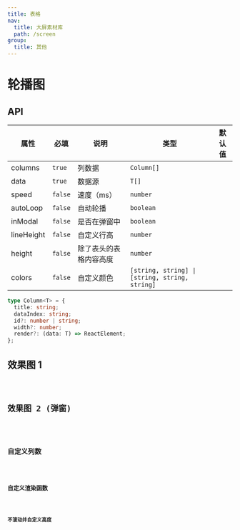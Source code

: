 ```yaml
---
title: 表格
nav:
  title: 大屏素材库
  path: /screen
group:
  title: 其他
---
```


# 轮播图

## API

| 属性       | 必填    | 说明                   | 类型                                           | 默认值 |
| ---------- | ------- | ---------------------- | ---------------------------------------------- | ------ |
| columns    | `true`  | 列数据                 | `Column[]`                                     |        |
| data       | `true`  | 数据源                 | `T[]`                                          |        |
| speed      | `false` | 速度（ms）             | `number`                                       |        |
| autoLoop   | `false` | 自动轮播               | `boolean`                                      |        |
| inModal    | `false` | 是否在弹窗中           | `boolean`                                      |        |
| lineHeight | `false` | 自定义行高             | `number`                                       |        |
| height     | `false` | 除了表头的表格内容高度 | `number`                                       |        |
| colors     | `false` | 自定义颜色             | `[string, string] \| [string, string, string]` |        |

```ts
type Column<T> = {
  title: string;
  dataIndex: string;
  id?: number | string;
  width?: number;
  render?: (data: T) => ReactElement;
};
```

## 效果图 1

<code src="../../../example/TableDemo/demo1.tsx" background="#040727">

## 效果图 2 (弹窗)

<code src="../../../example/TableDemo/demo2.tsx" background="#040727">

## 自定义列数

<code src="../../../example/TableDemo/demo3.tsx" background="#040727">

## 自定义渲染函数

<code src="../../../example/TableDemo/demo4.tsx" background="#040727">

## 不滚动并自定义高度

<code src="../../../example/TableDemo/demo5.tsx" background="#040727">
